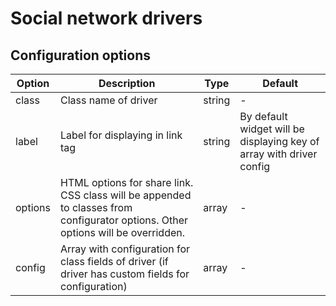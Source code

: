 Social network drivers
======================

## Configuration options

| Option    | Description                                                                                                                       | Type  | Default                                                               |
|-----------|-----------------------------------------------------------------------------------------------------------------------------------|-------|-----------------------------------------------------------------------|
|class      |Class name of driver                                                                                                               |string |-                                                                      |
|label      |Label for displaying in link tag                                                                                                   |string |By default widget will be displaying key of array with driver config   |
|options    |HTML options for share link. CSS class will be appended to classes from configurator options. Other options will be overridden.    |array  |-                                                                      |
|config     |Array with configuration for class fields of driver (if driver has custom fields for configuration)                                |array  |-                                                                      |